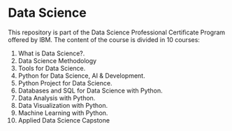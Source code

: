 # Data Science

This repository is part of the Data Science Professional Certificate Program offered by IBM.
The content of the course is divided in 10 courses:

1. What is Data Science?.
2. Data Science Methodology
3. Tools for Data Science.
4. Python for Data Science, AI & Development.
5. Python Project for Data Science.
6. Databases and SQL for Data Science with Python.
7. Data Analysis with Python.
8. Data Visualization with Python.
9. Machine Learning with Python.
10. Applied Data Science Capstone

